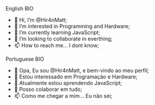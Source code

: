 English BIO

- 👋 Hi, I’m @Hir4nMatt;
- 👀 I’m interested in Programming and Hardware;
- 🌱 I’m currently learning JavaScript;
- 💞️ I’m looking to collaborate in everthing;
- 📫 How to reach me... I dont know;

Portuguese BIO

- 👋 Opa, Eu sou @Hir4nMatt, e bem-vindo ao meu perfil;
- 👀 Estou interessado em Programação e Hardware;
- 🌱 Atualmente estou aprendendo JavaScript;
- 💞️ Posso colaborar em tudo;
- 📫 Como me chegar a mim... Eu não sei;
